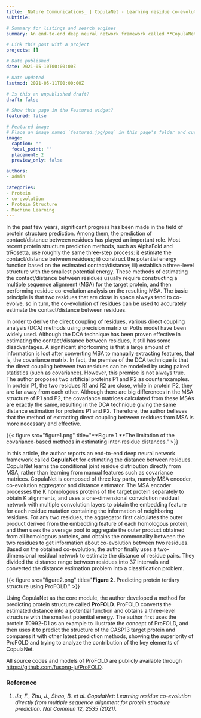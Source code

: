 ```yaml
---
title: _Nature Communications_ | CopulaNet - Learning residue co-evolution directly from multiple sequence alignment for protein structure prediction
subtitle: 

# Summary for listings and search engines
summary: An end-to-end deep neural network framework called **CopulaNet** for estimating the distance between residues

# Link this post with a project
projects: []

# Date published
date: 2021-05-10T00:00:00Z

# Date updated
lastmod: 2021-05-11T00:00:00Z

# Is this an unpublished draft?
draft: false

# Show this page in the Featured widget?
featured: false

# Featured image
# Place an image named `featured.jpg/png` in this page's folder and customize its options here.
image:
  caption: ""
  focal_point: ""
  placement: 2
  preview_only: false

authors:
- admin

categories:
- Protein
- co-evolution
- Protein Structure
- Machine Learning
---
```

  
In the past few years, significant progress has been made in the field of protein structure prediction. Among them, the prediction of contact/distance between residues has played an important role. Most recent protein structure prediction methods, such as AlphaFold and trRosetta, use roughly the same three-step process: i) estimate the contact/distance between residues; ii) construct the potential energy function based on the estimated contact/distance; iii) establish a three-level structure with the smallest potential energy. These methods of estimating the contact/distance between residues usually require constructing a multiple sequence alignment (MSA) for the target protein, and then performing residue co-evolution analysis on the resulting MSA. The basic principle is that two residues that are close in space always tend to co-evolve, so in turn, the co-evolution of residues can be used to accurately estimate the contact/distance between residues.

In order to derive the direct coupling of residues, various direct coupling analysis (DCA) methods using precision matrix or Potts model have been widely used. Although the DCA technique has been proven effective in estimating the contact/distance between residues, it still has some disadvantages. A significant shortcoming is that a large amount of information is lost after converting MSA to manually extracting features, that is, the covariance matrix. In fact, the premise of the DCA technique is that the direct coupling between two residues can be modeled by using paired statistics (such as covariance). However, this premise is not always true. The author proposes two artificial proteins P1 and P2 as counterexamples. In protein P1, the two residues R1 and R2 are close, while in protein P2, they are far away from each other. Although there are big differences in the MSA structure of P1 and P2, the covariance matrices calculated from these MSAs are exactly the same, resulting in the DCA technique giving the same distance estimation for proteins P1 and P2. Therefore, the author believes that the method of extracting direct coupling between residues from MSA is more necessary and effective.

{{< figure src="figure1.png" title="**Figure 1.**The limitation of the covariance-based methods in estimating inter-residue distances." >}}

In this article, the author reports an end-to-end deep neural network framework called **CopulaNet** for estimating the distance between residues. CopulaNet learns the conditional joint residue distribution directly from MSA, rather than learning from manual features such as covariance matrices. CopulaNet is composed of three key parts, namely MSA encoder, co-evolution aggregator and distance estimator. The MSA encoder processes the K homologous proteins of the target protein separately to obtain K alignments, and uses a one-dimensional convolution residual network with multiple convolution layers to obtain the embedding feature for each residue mutation containing the information of neighboring residues. For any two residues, the aggregator first calculates the outer product derived from the embedding feature of each homologous protein, and then uses the average pool to aggregate the outer product obtained from all homologous proteins, and obtains the commonality between the two residues to get information about co-evolution between two residues. Based on the obtained co-evolution, the author finally uses a two-dimensional residual network to estimate the distance of residue pairs. They divided the distance range between residues into 37 intervals and converted the distance estimation problem into a classification problem.

{{< figure src="figure2.png" title="**Figure 2.** Predicting protein tertiary structure using ProFOLD." >}}

Using CopulaNet as the core module, the author developed a method for predicting protein structure called **ProFOLD**. ProFOLD converts the estimated distance into a potential function and obtains a three-level structure with the smallest potential energy. The author first uses the protein T0992-D1 as an example to illustrate the concept of ProFOLD, and then uses it to predict the structure of the CASP13 target protein and compares it with other latest prediction methods, showing the superiority of ProFOLD and trying to analyze the contribution of the key elements of CopulaNet.

All source codes and models of ProFOLD are publicly available through https://github.com/fusong-ju/ProFOLD.



### Reference
1.	_Ju, F., Zhu, J., Shao, B. et al. CopulaNet: Learning residue co-evolution directly from multiple sequence alignment for protein structure prediction. Nat Commun 12, 2535 (2021)._

